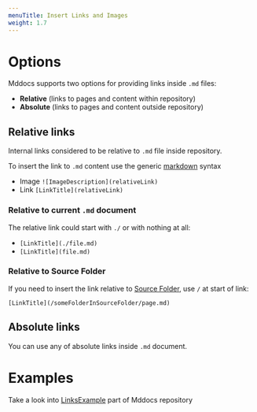 ```yaml
---
menuTitle: Insert Links and Images
weight: 1.7
---
```


# Options

Mddocs supports two options for providing links inside ```.md``` files:
 - **Relative** (links to pages and content within repository)
 - **Absolute** (links to pages and content outside repository)

## Relative links

Internal links considered to be relative to ```.md``` file inside repository.

To insert the link to ```.md``` content use the generic [markdown](https://www.markdownguide.org/basic-syntax/#links) syntax
- Image
```![ImageDescription](relativeLink)```
- Link
```[LinkTitle](relativeLink)```

### Relative to current ```.md``` document

The relative link could start with ```./``` or with nothing at all:
- ```[LinkTitle](./file.md)```
- ```[LinkTitle](file.md)```

### Relative to Source Folder

If you need to insert the link relative to [Source Folder](./change_root_folder.md), use ```/``` at start of link:

```[LinkTitle](/someFolderInSourceFolder/page.md)```

## Absolute links

You can use any of absolute links inside ```.md``` document.

# Examples

Take a look into [LinksExample](https://github.com/mddocs/examples/LinksExamples) part of Mddocs repository